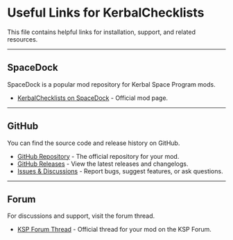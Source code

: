 # Useful Links for KerbalChecklists

This file contains helpful links for installation, support, and related resources.

---

## SpaceDock

SpaceDock is a popular mod repository for Kerbal Space Program mods.

- [KerbalChecklists on SpaceDock](https://spacedock.info/mod/3588/KerbalChecklists) - Official mod page.

---

## GitHub

You can find the source code and release history on GitHub.

- [GitHub Repository](https://github.com/averageksp/KerbalChecklists) - The official repository for your mod.
- [GitHub Releases](https://github.com/averageksp/KerbalChecklists/releases) - View the latest releases and changelogs.
- [Issues & Discussions](https://github.com/averageksp/KerbalChecklists/issues) - Report bugs, suggest features, or ask questions.

---

## Forum

For discussions and support, visit the forum thread.

- [KSP Forum Thread](https://forum.kerbalspaceprogram.com/topic/227552-112x-kerbalchecklists/) - Official thread for your mod on the KSP Forum.
